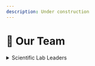 ```yaml
---
description: Under construction
---
```


# 👀 Our Team

<details>

<summary>Scientific Lab Leaders</summary>



</details>
